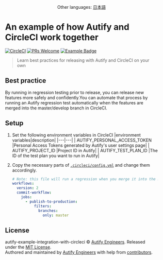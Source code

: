 [circleci-badge]: https://circleci.com/gh/autifyhq/autify-example-integration-with-circleci/tree/master.svg?style=svg
[circleci-link]:  https://circleci.com/gh/autifyhq/autify-example-integration-with-circleci/tree/master

[pr-welcome-badge]: https://img.shields.io/badge/PRs-welcome-brightgreen.svg
[pr-welcome-link]:  http://makeapullrequest.com

[example-badge]: https://img.shields.io/badge/Autify-example-brightgreen
[example-link]:  https://github.com/search?utf8=%E2%9C%93&q=example%2Buser%3Aautifyhq&type=Repositories&ref=searchresults

<p align="center">Other languages: <a href="README-ja.md">日本語</a></p>

# An example of how Autify and CircleCI work together

 [![CircleCI][circleci-badge]][circleci-link] [![PRs Welcome][pr-welcome-badge]][pr-welcome-link] [![Example Badge][example-badge]][example-link]

> Learn best practices for releasing with Autify and CircleCI on your own

## Best practice

By running in regression testing prior to release, you can release new features more safely and confidently.You can automate that process by running an Autify regression test automatically when the features are merged into the master/develop branch in CircleCI.

## Setup

1. Set the following environment variables in CircleCI
     |environment variables|description|
     |---|---|
     | AUTIFY_PERSONAL_ACCESS_TOKEN |Personal Access Tokens generated by Autify's user settings page|
     | AUTIFY_PROJECT_ID |Project ID in Autify|
     | AUTIFY_TEST_PLAN_ID |The ID of the test plan you want to run in Autify|

1. Copy the necessary parts of [`.circleci/config.yml`](.circleci/config.yml) and change them accordingly.

      ```yml
      # Note: this file will run a regression when you merge it into the master branch
      workflows:
        version: 2
        commit-workflow:
          jobs:
            - publish-to-production:
                filters:
                  branches:
                    only: master
      ```

## License

autify-example-integration-with-circleci © [Autify Engineers](https://github.com/autifyhq). Released under the [MIT License](LICENSE).<br/>
Authored and maintained by [Autify Engineers](https://github.com/autifyhq) with help from [contributors](https://github.com/autifyhq/autify-example-integration-with-circleci/graphs/contributors).

